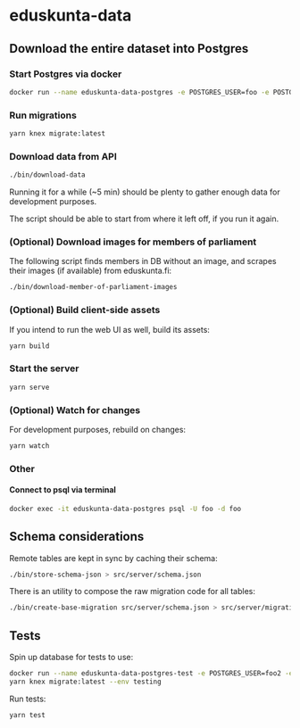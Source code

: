 # eduskunta-data

## Download the entire dataset into Postgres

### Start Postgres via docker

```bash
docker run --name eduskunta-data-postgres -e POSTGRES_USER=foo -e POSTGRES_PASSWORD=secret -p 5432:5432 -d postgres
```

### Run migrations

```bash
yarn knex migrate:latest
```

### Download data from API

```bash
./bin/download-data
```

Running it for a while (~5 min) should be plenty to gather enough data for development purposes.

The script should be able to start from where it left off, if you run it again.


### (Optional) Download images for members of parliament

The following script finds members in DB without an image, and scrapes their images (if available) from eduskunta.fi:

```bash
./bin/download-member-of-parliament-images
```

### (Optional) Build client-side assets

If you intend to run the web UI as well, build its assets:

```bash
yarn build
```

### Start the server

```bash
yarn serve
```

### (Optional) Watch for changes

For development purposes, rebuild on changes:

```bash
yarn watch
```

### Other

#### Connect to psql via terminal

```bash
docker exec -it eduskunta-data-postgres psql -U foo -d foo
```


## Schema considerations

Remote tables are kept in sync by caching their schema:

```bash
./bin/store-schema-json > src/server/schema.json
```

There is an utility to compose the raw migration code for all tables:

```bash
./bin/create-base-migration src/server/schema.json > src/server/migrations/00000000000000_create_tables.js
```


## Tests

Spin up database for tests to use:

```bash
docker run --name eduskunta-data-postgres-test -e POSTGRES_USER=foo2 -e POSTGRES_PASSWORD=secret -p 5433:5432 -d postgres
yarn knex migrate:latest --env testing
```

Run tests:

```bash
yarn test
```
